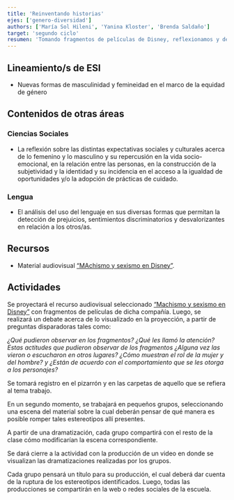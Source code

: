 ```yaml
---
title: 'Reinventando historias'
ejes: ['genero-diversidad']
authors: ['María Sol Hileni', 'Yanina Kloster', 'Brenda Saldaño']
target: 'segundo ciclo'
resumen: 'Tomando fragmentos de películas de Disney, reflexionamos y debatimos sobre estereotipos de género, promoviendo la recreación de escenas desde una mirada igualitaria. '
---
```


## Lineamiento/s de ESI

- Nuevas formas de masculinidad y femineidad en el marco de la equidad de género

## Contenidos de otras áreas

### Ciencias Sociales

- La reflexión sobre las distintas expectativas sociales y culturales acerca de lo femenino y lo masculino y su repercusión en la vida socio-emocional, en la relación entre las personas, en la construcción de la subjetividad y la identidad y su incidencia en el acceso a la igualdad de oportunidades y/o la adopción de prácticas de cuidado.

### Lengua

- El análisis del uso del lenguaje en sus diversas formas que permitan la detección de prejuicios, sentimientos discriminatorios y desvalorizantes en relación a los otros/as.

## Recursos

- Material audiovisual [“MAchismo y sexismo en Disney”](https://www.youtube.com/watch?v=d0smB63Xrp8&feature=youtu.be).

## Actividades

Se proyectará el recurso audiovisual seleccionado [“Machismo y sexismo en Disney”](https://www.youtube.com/watch?v=d0smB63Xrp8&feature=youtu.be) con fragmentos de películas de dicha compañía. Luego, se realizará un debate acerca de lo visualizado en la proyección, a partir de preguntas disparadoras tales como:

*¿Qué pudieron observar en los fragmentos? ¿Qué les llamó la atención? Estas actitudes que pudieron observar de los fragmentos ¿Alguna vez las vieron o escucharon en otros lugares? ¿Cómo muestran el rol de la mujer y del hombre? y ¿Están de acuerdo con el comportamiento que se les otorga a los personajes?*

Se tomará registro en el pizarrón y en las carpetas de aquello que se refiera al tema trabajo.

En un segundo momento, se trabajará en pequeños grupos, seleccionando una escena del material sobre la cual deberán pensar de qué manera es posible romper tales estereotipos allí presentes.

A partir de una dramatización, cada grupo compartirá con el resto de la clase cómo modificarían la escena correspondiente.

Se dará cierre a la actividad con la producción de un video en donde se visualizan las dramatizaciones realizadas por los grupos.

Cada grupo pensará un título para su producción, el cual deberá dar cuenta de la ruptura de los estereotipos identificados. Luego, todas las producciones se compartirán en la web o redes sociales de la escuela.
